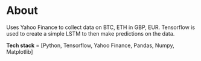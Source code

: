 # About

Uses Yahoo Finance to collect data on BTC, ETH in GBP, EUR. Tensorflow is used to create a simple LSTM to then make predictions on the data.

**Tech stack** = [Python, Tensorflow, Yahoo Finance, Pandas, Numpy, Matplotlib]
